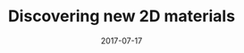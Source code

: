 ---
title: Discovering new 2D materials
layout: default
modal-id: 2
date: 2017-07-17
img: algorithm.png
alt: image-alt
project-date: April 2017
category: Research Paper
action: <a href="https://journals.aps.org/prl/abstract/10.1103/PhysRevLett.118.106101">Read the paper</a><p>(Requires journal subscription)</p>
description: The Materials Project crystal structure database has been searched for materials possessing layered motifs in their crystal structures using a topology-scaling algorithm. The algorithm identifies and measures the sizes of bonded atomic clusters in a structure's unit cell, and determines their scaling with cell size. The search yielded 826 stable layered materials, which are considered as candidates for the formation of two-dimensional monolayers via exfoliation. Density-functional theory calculates the exfoliation energy of each material and 681 monolayers are found to exhibit exfoliation energies below those of certain already-extant two-dimensional materials, indicating the possibility of exfoliating them from bulk phases. The crystal structures of these two-dimensional materials provide templates for future theoretical searches of stable two-dimensional materials. The optimized structures and other data for all 826 monolayers are provided at https://materialsweb.org.
---